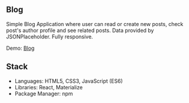 ## Blog

Simple Blog Application where user can read or create new posts, check post's author profile and see related posts.
Data provided by JSONPlaceholder. Fully responsive.

Demo: [Blog](https://nenaddimitrijevic89.github.io/Blog/)

## Stack

* Languages: HTML5, CSS3, JavaScript (ES6)
* Libraries: React, Materialize
* Package Manager: npm